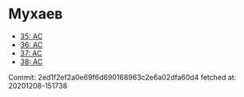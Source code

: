# Мухаев
- [35: AC](35.md)
- [36: AC](36.md)
- [37: AC](37.md)
- [38: AC](38.md)

Commit: 2ed1f2ef2a0e69f6d690168963c2e6a02dfa60d4
 fetched at: 20201208-151738
